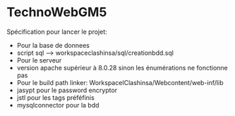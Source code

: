 # TechnoWebGM5
Spécification pour lancer le projet:
 - Pour la base de donnees 
  - script sql --> workspaceclashinsa/sql/creationbdd.sql
 - Pour le serveur
  - version apache supérieur à 8.0.28 sinon les énumérations ne fonctionne pas
 - Pour le build path linker: WorkspaceIClashinsa/Webcontent/web-inf/lib
  - jasypt pour le password encryptor
  - jstl pour les tags préféfinis
  - mysqlconnector pour la bdd
